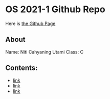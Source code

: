 # OS 2021-1 Github Repo

Here is [the Github Page](https://rubberdu1100k.github.io/learn-pages/)

## About
Name: Niti Cahyaning Utami
Class: C

## Contents:
- [link]()
- [link]()
- [link]()
